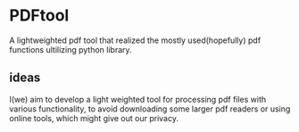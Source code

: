 # PDFtool
A lightweighted pdf tool that realized the mostly used(hopefully) pdf functions ultilizing python library.

## ideas
I(we) aim to develop a light weighted tool for processing pdf files with various functionality, to avoid downloading some larger pdf readers or using online tools, which might give out our privacy.
